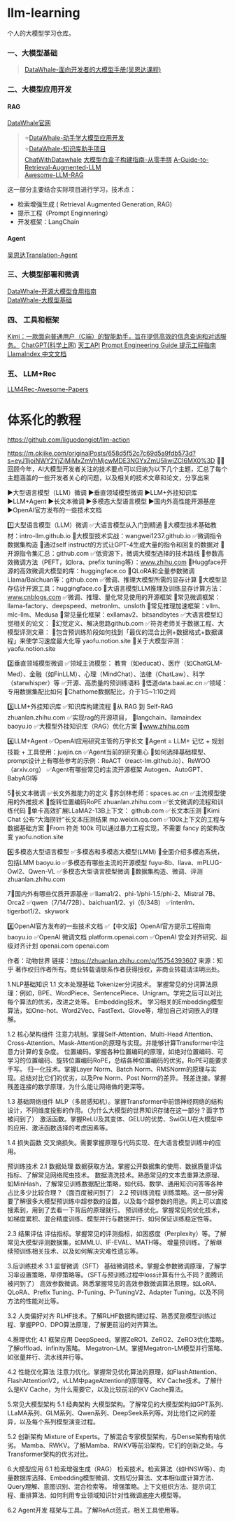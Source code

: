 # llm-learning
个人的大模型学习仓库。

### 一、大模型基础<br>
>[DataWhale-面向开发者的大模型手册(吴恩达课程)](https://github.com/datawhalechina/llm-cookbook)<br>

### 二、大模型应用开发<br>
#### RAG
[DataWhale官网](https://linklearner.com/)
>⭐[DataWhale-动手学大模型应用开发](https://github.com/datawhalechina/llm-universe/tree/main)<br>
>⭐[DataWhale-知识库助⼿项⽬](https://github.com/logan-zou/Chat_with_Datawhale_langchain)<br>
> [ChatWithDatawhale](https://github.com/sanbuphy/ChatWithDatawhale)
> [大模型白盒子构建指南-从零手搓](https://github.com/datawhalechina/tiny-universe)
>[A-Guide-to-Retrieval-Augmented-LLM](https://github.com/Wang-Shuo/A-Guide-to-Retrieval-Augmented-LLM)<br>
>[Awesome-LLM-RAG](https://github.com/jxzhangjhu/Awesome-LLM-RAG)

这一部分主要结合实际项目进行学习，技术点：
+ 检索增强生成 ( Retrieval Augmented Generation, RAG)
+ 提示工程（Prompt Enginnering）
+ 开发框架：LangChain

#### Agent
[吴恩达Translation-Agent](https://github.com/andrewyng/translation-agent/tree/main)

### 三、大模型部署和微调<br>
[DataWhale-开源大模型食用指南](https://github.com/datawhalechina/self-llmn)<br>
[DataWhale-大模型基础](https://github.com/datawhalechina/so-large-lm/tree/main)<br>

### 四、 工具和框架
[Kimi：一款面向普通用户（C端）的智能助手，旨在提供高效的信息查询和对话服务。](https://kimi.moonshot.cn/)
[ChatGPT(科学上网)](https://chat.openai.com/)
[天工API](https://www.tiangong.cn/)
[Prompt Engineering Guide 提示工程指南](https://www.promptingguide.ai/zh)
[LlamaIndex 中文文档](https://llama-index.readthedocs.io/zh/latest/getting_started/installation.html)

### 五、 LLM+Rec
[LLM4Rec-Awesome-Papers](https://github.com/WLiK/LLM4Rec-Awesome-Papers)


# 体系化的教程
https://github.com/liguodongiot/llm-action


https://m.okjike.com/originalPosts/658d5f52c7c69d5a9fdb573d?s=eyJ1IjoiNWY2YjZjMjMxZmVhMjcwMDE3NGYxZmU5IiwiZCI6MX0%3D
👩‍💻回顾今年，AI大模型开发者关注的技术要点可以归纳为以下几个主题，汇总了每个主题涵盖的一些开发者关心的问题，以及相关的技术文章和论文，分享出来

▶️大型语言模型（LLM）微调
▶️垂直领域模型微调
▶️LLM+外挂知识库
▶️LLM+Agent
▶️长文本微调
▶️多模态大型语言模型
▶️国内外高性能开源基座
▶️OpenAI官方发布的一些技术文档

1️⃣大型语言模型（LLM）微调
✅大语言模型从入门到精通
🔗大模型技术基础教材：intro-llm.github.io
🔗大模型技术实战：wangwei1237.github.io
✅微调指令数据集构造
🔗通过self instruct的方式让GPT-4生成大量的指令和回复的数据对
🔗开源指令集汇总：github.com
✅低资源下，微调大模型选择的技术路线
🔗参数高效微调方法（PEFT，如lora、prefix tuning等）：www.zhihu.com
🔗Huggface开源的高效微调大模型的库：huggingface.co
🔗QLoRA和全量参数微调Llama/Baichuan等：github.com
✅微调、推理大模型所需的显存计算
🔗大模型显存估计开源工具：huggingface.co
🔗大语言模型LLM推理及训练显存计算方法：www.cnblogs.com
✅微调、推理、量化常见使用的开源框架
🔗常见微调框架：llama-factory、deepspeed、metronlm、unsloth
🔗常见推理加速框架：vllm、mlc-llm、Medusa
🔗常见量化框架：exllamav2、bitsandbytes
✅大语言模型幻觉相关的论文：
🔗幻觉定义、解决思路github.com
✅符尧老师关于数据工程、大模型评测文章：
🔗包含预训练阶段如何找到「最优的混合比例+数据格式+数据课程」来使学习速度最大化等
yaofu.notion.site
🔗关于大模型评测：yaofu.notion.site

2️⃣垂直领域模型微调
✅领域主流模型：
教育（如educat）、医疗（如ChatGLM-Med）、金融（如FinLLM）、心理（MindChat）、法律（ChatLaw）、科学（starwhisper）等
✅开源、高质量的预训练语料
🔗悟道data.baai.ac.cn
✅领域：专用数据集配比如何
🔗Chathome数据配比，介于1:5~1:10之间

3️⃣LLM+外挂知识库
✅知识库构建流程
🔗从 RAG 到 Self-RAG zhuanlan.zhihu.com
✅实现rag的开源项目，
🔗langchain、llamaindex baoyu.io
✅大模型外挂知识库（RAG）优化方案
🔗www.zhihu.com

4️⃣LLM+Agent
✅OpenAI应用研究主管的万字长文
🔗Agent = LLM+ 记忆 + 规划技能 + 工具使用：juejin.cn
✅Agent当前的研究重心
🔗如何选择基础模型、prompt设计上有哪些参考的示例：ReACT（react-lm.github.io）、ReWOO（arxiv.org）
✅Agent有哪些常见的主流开源框架
Autogen、AutoGPT、BabyAGI等

5⃣️长文本微调
✅长文外推能力的定义
🔗苏剑林老师：spaces.ac.cn
✅主流模型使用的外推技术
🔗旋转位置编码RoPE zhuanlan.zhihu.com
✅长文微调的流程和训练代码
🔗单卡高效扩展LLaMA2-13B上下文： github.com
✅长文本压测
🔗Kimi Chat 公布“大海捞针”长文本压测结果 mp.weixin.qq.com
✅100k上下文的工程与数据基础方案
🔗From 符尧 100k 可以通过暴力工程实现，不需要 fancy 的架构改变 yaofu.notion.site

6️⃣多模态大型语言模型
✅多模态和多模态大模型(LMM)
🔗全面介绍多模态系统，包括LMM baoyu.io
✅多模态有哪些主流的开源模型
fuyu-8b、llava、mPLUG-Owl2、Qwen-VL
✅多模态大型语言模型微调
🔗数据集构造、微调、评测 zhuanlan.zhihu.com

7⃣️国内外有哪些优质开源基座
✅llama1/2、phi-1/phi-1.5/phi-2、Mistral 7B、Orca2
✅qwen（7/14/72B）、baichuan1/2、yi（6/34B）
✅intenlm、tigerbot1/2、skywork

8️⃣OpenAI官方发布的一些技术文档
✅【中文版】OpenAI官方提示工程指南
baoyu.io
✅OpenAI 微调文档
platform.openai.com
✅OpenAI 安全对齐研究、超级对齐计划
openai.com
openai.com

作者：动物世界
链接：https://zhuanlan.zhihu.com/p/15754393607
来源：知乎
著作权归作者所有。商业转载请联系作者获得授权，非商业转载请注明出处。


1.NLP基础知识
1.1 文本处理基础
Tokenizer分词技术。
掌握常见的分词算法原理：例如，BPE、WordPiece、SentencePiece、Unigram。学完之后可以对比每个算法的优劣，改进之处等。
Embedding技术。
学习相关的Embedding模型算法，如One-hot、Word2Vec、FastText、Glove等，增加自己对词嵌入的理解。

1.2 核心架构组件
注意力机制。掌握Self-Attention、Multi-Head Attention、Cross-Attention、Mask-Attention的原理与实现。并能够计算Transformer中注意力计算的复杂度。
位置编码。掌握各种位置编码的原理，如绝对位置编码、可学习的位置编码、旋转位置编码RoPE，总结各种位置编码的优劣。RoPE可能要求手写。
归一化技术。掌握Layer Norm、Batch Norm、RMSNorm的原理与实现。总结对比它们的优劣，以及Pre Norm、Post Norm的差异。
残差连接。掌握残差连接的数学原理，为什么能让网络做的更深等。

1.3 基础网络组件
MLP（多层感知机）。掌握Transformer中前馈神经网络的结构设计，不同维度投影的作用。（为什么大模型的世界知识存储在这一部分？面字节被问到了）
激活函数。掌握ReLU及其变体、GELU的优势、SwiGLU在大模型中的应用、激活函数选择的考虑因素等。

1.4 损失函数
交叉熵损失。需要掌握原理与代码实现、在大语言模型训练中的应用。

预训练技术
2.1 数据处理
数据获取方法。掌握公开数据集的使用、数据质量评估指标、了解常见网络爬虫技术。
数据清洗技术。熟悉常见的文本去重算法原理、如MinHash，了解常见训练数据配比策略，如代码、数学、通用知识问答等各种占比多少比较合理？（面百度被问到了）
2.2 预训练流程
训练策略。这一部分需要了解很多大模型预训练中超参数的设置，以及每个超参数的用途。网上可以直接搜素到，用到了去看一下背后的原理就行。
预训练优化。掌握常见的优化技术，如梯度累积、混合精度训练、模型并行与数据并行、如何保证训练稳定性等。

2.3 结果评估
评估指标。掌握常见的评测指标，如困惑度（Perplexity）等。了解常见大模型评测数据集，如MMLU、IF-EVAL、MATH等。
增量预训练。了解继续预训练相关技术、以及如何解决灾难性遗忘等。

3.后训练技术
3.1 监督微调（SFT）
基础微调技术。掌握全参数微调原理，了解学习率设置策略，早停策略等。（SFT与预训练过程中loss计算有什么不同？面腾讯被问到了）
高效参数微调。熟悉掌握常见的高效参数微调算法原理。如LoRA、QLoRA、Prefix Tuning、P-Tuning、P-TuningV2、Adapter Tuning。以及不同方法的性能对比等。

3.2 人类偏好对齐
RLHF技术。了解RLHF数据构建过程、熟悉奖励模型训练过程、掌握PPO、DPO算法原理，了解更前沿的对齐算法。

4.推理优化
4.1 框架应用
DeepSpeed。掌握ZeRO1、ZeRO2、ZeRO3优化策略。了解offload、infinity策略。
Megatron-LM。掌握Megatron-LM模型并行策略、如张量并行、流水线并行等。

4.2 性能优化算法
注意力优化。掌握常见优化算法的原理，如FlashAttention、FlashAttentionV2，vLLM中pageAttention的原理等。
KV Cache技术。了解什么是KV Cache，为什么需要它，以及比较前沿的KV Cache算法。

5.常见大模型架构
5.1 经典架构
大模型架构。了解常见的大模型架构如GPT系列、LLaMA系列、GLM系列、Qwen系列、DeepSeek系列等。对比他们之间的差异，以及每个系列模型演变过程。

5.2 创新架构
Mixture of Experts。了解混合专家模型架构，与Dense架构有啥优劣。
Mamba、RWKV。了解Mamba、RWKV等前沿架构，它们的创新之处。与Transformer架构的优劣对比。

6.大模型应用
6.1 检索增强生成（RAG）
检索技术。检索算法（如HNSW等）、向量数据库选择、Embedding模型微调、文档切分算法、文本相似度计算方法、Query理解、意图识别、混合检索等。
增强策略。上下文组织方法、提示词工程、重排算法、如何利用专业领域知识针对性微调底座大模型等。

6.2 Agent开发
框架与工具。了解ReAct范式，相关工具使用等。
